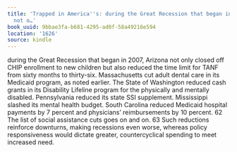 ```yaml
---
title: 'Trapped in America''s: during the Great Recession that began in 2007, Arizona
  not o…'
book_uuid: 9bbae3fa-b681-4295-ad0f-58a49216e594
location: '1626'
source: kindle
---
```


during the Great Recession that began in 2007, Arizona not only closed off CHIP enrollment to new children but also reduced the time limit for TANF from sixty months to thirty-six. Massachusetts cut adult dental care in its Medicaid program, as noted earlier. The State of Washington reduced cash grants in its Disability Lifeline program for the physically and mentally disabled. Pennsylvania reduced its state SSI supplement. Mississippi slashed its mental health budget. South Carolina reduced Medicaid hospital payments by 7 percent and physicians’ reimbursements by 10 percent. 62 The list of social assistance cuts goes on and on. 63 Such reductions reinforce downturns, making recessions even worse, whereas policy responsiveness would dictate greater, countercyclical spending to meet increased need.